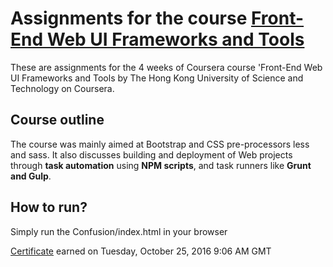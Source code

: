 # Assignments for the course **[Front-End Web UI Frameworks and Tools](https://www.coursera.org/learn/bootstrap-4)**
These are assignments for the 4 weeks of Coursera course 'Front-End Web UI Frameworks and Tools by The Hong Kong University of Science and Technology on Coursera. 

## Course outline
The course was mainly aimed at Bootstrap and CSS pre-processors less and sass.
It also discusses building and deployment of Web projects through **task automation** using **NPM scripts**, and task runners like **Grunt and Gulp**.

## How to run?
Simply run the Confusion/index.html in your browser

[Certificate](https://www.coursera.org/account/accomplishments/records/626HGZE6PMCU) earned on Tuesday, October 25, 2016 9:06 AM GMT